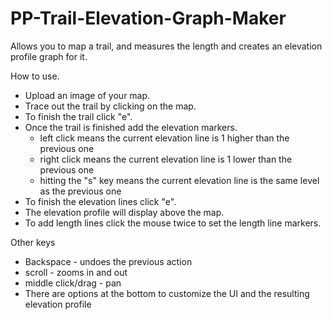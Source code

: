 # PP-Trail-Elevation-Graph-Maker
Allows you to map a trail, and measures the length and creates an elevation profile graph for it.

How to use.
 - Upload an image of your map.
 - Trace out the trail by clicking on the map.
 - To finish the trail click "e".
 - Once the trail is finished add the elevation markers.
   - left click means the current elevation line is 1 higher than the previous one
   - right click means the current elevation line is 1 lower than the previous one
   - hitting the "s" key means the current elevation line is the same level as the previous one
 - To finish the elevation lines click "e".
 - The elevation profile will display above the map.
 - To add length lines click the mouse twice to set the length line markers.

Other keys
 - Backspace - undoes the previous action
 - scroll - zooms in and out
 - middle click/drag - pan
 - There are options at the bottom to customize the UI and the resulting elevation profile
